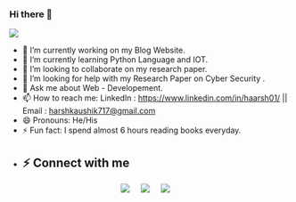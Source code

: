 ### Hi there 👋
<img src ="https://github-readme-stats.vercel.app/api?username=haarsh01&&show_icons=true&title_color=ffffff&icon_color=bb2acf&text_color=daf7dc&bg_color=151515" >

- 🔭 I’m currently working on my Blog Website.
- 🌱 I’m currently learning Python Language and IOT.
- 👯 I’m looking to collaborate on my research paper.
- 🤔 I’m looking for help with my Research Paper on Cyber Security .
- 💬 Ask me about Web - Developement.
- 📫 How to reach me: LinkedIn : https://www.linkedin.com/in/haarsh01/ ||  Email : harshkaushik717@gmail.com 
- 😄 Pronouns: He/His
- ⚡ Fun fact: I spend almost 6 hours reading books everyday. 
- ## ⚡ Connect with me
<p align="center">
  <a target="_blank" href="https://www.linkedin.com/in/haarsh01/"><img src="https://img.shields.io/badge/LinkedIn-0077B5?style=for-the-badge&logo=linkedin&logoColor=white" /></a>&nbsp;&nbsp;&nbsp;&nbsp;
  <a target="_blank" href="https://twitter.com/haarsh01"><img src="https://img.shields.io/badge/Twitter-1DA1F2?style=for-the-badge&logo=twitter&logoColor=white" /></a>&nbsp;&nbsp;&nbsp;&nbsp;
     <a href="https://medium.com/@haarsh01"><img src="https://img.shields.io/badge/Medium-12100E?style=for-the-badge&logo=medium&logoColor=white" /></a>&nbsp;&nbsp;&nbsp;&nbsp;
</p>


